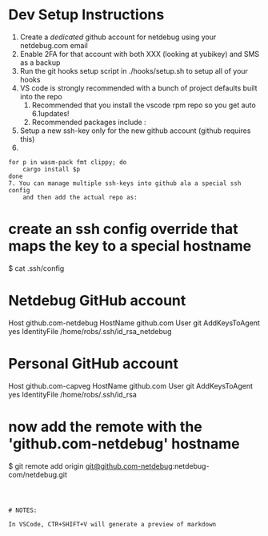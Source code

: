 # Dev Setup Instructions
1. Create a _dedicated_ github account for netdebug using your netdebug.com email
2. Enable 2FA for that account with both XXX (looking at yubikey) and SMS as a backup
3. Run the git hooks setup script in ./hooks/setup.sh to setup all of your hooks
4. VS code is strongly recommended with a bunch of project defaults built into the repo
    1. Recommended that you install the vscode rpm repo so you get auto 6.1updates!
    2. Recommended packages include : 
5. Setup a new ssh-key only for the new github account (github requires this)
6. 
```
for p in wasm-pack fmt clippy; do
    cargo install $p
done
7. You can manage multiple ssh-keys into github ala a special ssh config
    and then add the actual repo as:

```
# create an ssh config override that maps the key to a special hostname
$ cat .ssh/config 
# Netdebug GitHub account
Host github.com-netdebug
         HostName github.com
         User git
         AddKeysToAgent yes
         IdentityFile /home/robs/.ssh/id_rsa_netdebug
# Personal GitHub account
Host github.com-capveg
         HostName github.com
         User git
         AddKeysToAgent yes
         IdentityFile /home/robs/.ssh/id_rsa


# now add the remote with the 'github.com-netdebug' hostname
$ git remote add origin git@github.com-netdebug:netdebug-com/netdebug.git
```



# NOTES:

In VSCode, CTR+SHIFT+V will generate a preview of markdown
